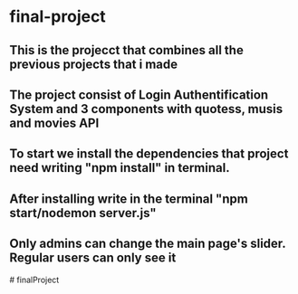 # final-project

## This is the projecct that combines all the previous projects that i made
## The project consist of Login Authentification System and 3 components with quotess, musis and movies API

## To start we install the dependencies that project need writing "npm install" in terminal.
## After installing write in the terminal "npm start/nodemon server.js"

## Only admins can change the main page's slider. Regular users can only see it
#   f i n a l P r o j e c t  
 